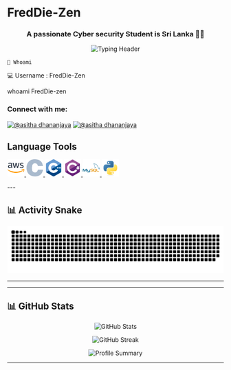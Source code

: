 # FredDie-Zen
<h3 align="center">A passionate Cyber security Student is Sri Lanka 🙇‍♂️</h3>

<p align="center">
  <img src="https://readme-typing-svg.demolab.com?font=Fira+Code&weight=600&size=28&duration=4000&pause=1000&color=9D00FF&center=true&vCenter=true&width=600&lines=Possibly+Just+a+Student...;Definitely+Not+a+Threat+%F0%9F%98%8F;Whispers+in+Packet+Headers...;Maker+of+Noise+in+Silent+Networks;Writing+Code+the+Dark+Can+Read" alt="Typing Header" />
</p>



   
    🧠 Whoami 

 💻 Username : FredDie-Zen       


 whoami
FredDie-zen





<h3 align="left">Connect with me:</h3>
<p align="left">
<a href="https://linkedin.com/in/@asitha dhananjaya" target="blank"><img align="center" src="https://raw.githubusercontent.com/rahuldkjain/github-profile-readme-generator/master/src/images/icons/Social/linked-in-alt.svg" alt="@asitha dhananjaya" height="30" width="40" /></a>
<a href="https://fb.com/@asitha dhananjaya" target="blank"><img align="center" src="https://raw.githubusercontent.com/rahuldkjain/github-profile-readme-generator/master/src/images/icons/Social/facebook.svg" alt="@asitha dhananjaya" height="30" width="40" /></a>
</p>


## Language Tools

<p align="left"> <a href="https://aws.amazon.com" target="_blank" rel="noreferrer"> <img src="https://raw.githubusercontent.com/devicons/devicon/master/icons/amazonwebservices/amazonwebservices-original-wordmark.svg" alt="aws" width="40" height="40"/> </a> <a href="https://www.cprogramming.com/" target="_blank" rel="noreferrer"> <img src="https://raw.githubusercontent.com/devicons/devicon/master/icons/c/c-original.svg" alt="c" width="40" height="40"/> </a> <a href="https://www.w3schools.com/cpp/" target="_blank" rel="noreferrer"> <img src="https://raw.githubusercontent.com/devicons/devicon/master/icons/cplusplus/cplusplus-original.svg" alt="cplusplus" width="40" height="40"/> </a> <a href="https://www.w3schools.com/cs/" target="_blank" rel="noreferrer"> <img src="https://raw.githubusercontent.com/devicons/devicon/master/icons/csharp/csharp-original.svg" alt="csharp" width="40" height="40"/> </a> <a href="https://www.mysql.com/" target="_blank" rel="noreferrer"> <img src="https://raw.githubusercontent.com/devicons/devicon/master/icons/mysql/mysql-original-wordmark.svg" alt="mysql" width="40" height="40"/> </a> <a href="https://www.python.org" target="_blank" rel="noreferrer"> <img src="https://raw.githubusercontent.com/devicons/devicon/master/icons/python/python-original.svg" alt="python" width="40" height="40"/> </a> </p>
---

## 📊 Activity Snake

<p align="center">
  <img src="https://raw.githubusercontent.com/platane/snk/output/github-contribution-grid-snake.svg" alt="Activity Snake" />
</p>

---

---

## 📊 GitHub Stats

<p align="center">
  <img src="https://github-readme-stats.vercel.app/api?username=Minzy-0x&show_icons=true&theme=radical" alt="GitHub Stats" />
</p>
<p align="center">
  <img src="https://github-readme-streak-stats.herokuapp.com/?user=Minzy-0x&theme=radical" alt="GitHub Streak" />
</p>
<p align="center">
  <img src="https://github-profile-summary-cards.vercel.app/api/cards/profile-details?username=Minzy-0x&theme=radical" alt="Profile Summary" />
</p>

---




